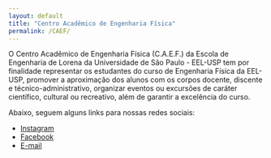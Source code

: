 ```yaml
---
layout: default
title: "Centro Acadêmico de Engenharia Física"
permalink: /CAEF/
---
```


O Centro Acadêmico de Engenharia Física (C.A.E.F.) da Escola de Engenharia de Lorena da Universidade de São Paulo - EEL-USP tem por finalidade representar os estudantes do curso de Engenharia Física da EEL-USP, promover a aproximação dos alunos com os corpos docente, discente e técnico-administrativo, organizar eventos ou excursões de caráter científico, cultural ou recreativo, além de garantir a excelência do curso.

Abaixo, seguem alguns links para nossas redes sociais:
* [Instagram](https://www.instagram.com/caef.usp/)
* [Facebook](https://www.facebook.com/caefusp)
* [E-mail](caef.eel.usp@gmail.com)
